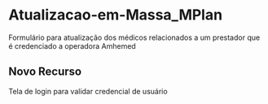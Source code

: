 # Atualizacao-em-Massa_MPlan
Formulário para atualização dos médicos relacionados a um prestador que é credenciado a operadora Amhemed

## Novo Recurso
Tela de login para validar credencial de usuário
